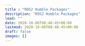 ```yaml
---
title : "ROS2 Humble Packages"
description: "ROS2 Humble Packages"
lead: ""
date: 2020-10-06T08:48:45+00:00
lastmod: 2020-10-06T08:48:45+00:00
draft: false
images: []
---
```

